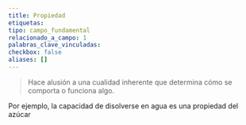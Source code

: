 ```yaml
---
title: Propiedad
etiquetas: 
tipo: campo_fundamental
relacionado_a_campo: 1
palabras_clave_vinculadas: 
checkbox: false
aliases: []
---
```

> Hace alusión a una cualidad inherente que determina cómo se comporta o funciona algo. 

Por ejemplo, la capacidad de disolverse en agua es una propiedad del azúcar